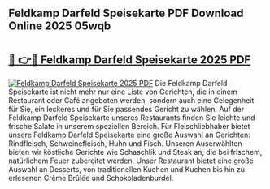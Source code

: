 ## Feldkamp Darfeld Speisekarte PDF Download Online 2025 05wqb

# <h2><a href="http://gc98wk.nevu.top/?p=Feldkamp+Darfeld+Speisekarte">🔗 👉🔴 Feldkamp Darfeld Speisekarte 2025 PDF</a></h2>

[![Feldkamp Darfeld Speisekarte 2025 PDF](https://i.imgur.com/dBaPXMq.png)](http://gc98wk.nevu.top/?p=Feldkamp+Darfeld+Speisekarte)
Die Feldkamp Darfeld Speisekarte ist nicht mehr nur eine Liste von Gerichten, die in einem Restaurant oder Café angeboten werden, sondern auch eine Gelegenheit für Sie, ein leckeres und für Sie passendes Gericht zu wählen. Auf der Feldkamp Darfeld Speisekarte unseres Restaurants finden Sie leichte und frische Salate in unserem speziellen Bereich. Für Fleischliebhaber bietet unsere Feldkamp Darfeld Speisekarte eine große Auswahl an Gerichten: Rindfleisch, Schweinefleisch, Huhn und Fisch. Unseren Auserwählten bieten wir köstliche Gerichte wie Schaschlik und Steak an, die bei frischem, natürlichem Feuer zubereitet werden. Unser Restaurant bietet eine große Auswahl an Desserts, von traditionellen Kuchen und Kuchen bis hin zu erlesenen Crème Brûlée und Schokoladenburdel.
